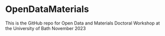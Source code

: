 # OpenDataMaterials
This is the GitHub repo for Open Data and Materials Doctoral Workshop at the University of Bath November 2023

